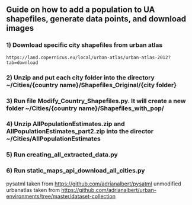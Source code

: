 ## Guide on how to add a population to UA shapefiles, generate data points, and download images


### 1) Download specific city shapefiles from urban atlas 
	https://land.copernicus.eu/local/urban-atlas/urban-atlas-2012?tab=download
	
### 2) Unzip and put each city folder into the directory ~/Cities/{country name}/Shapefiles_Original/{city folder}

### 3) Run file Modify_Country_Shapefiles.py. It will create a new folder ~/Cities/{country name}/Shapefiles_with_pop/
	
### 4) Unzip AllPopulationEstimates.zip and AllPopulationEstimates_part2.zip into the director ~/Cities/AllPopulationEstimates

### 5) Run creating_all_extracted_data.py

### 6) Run static_maps_api_download_all_cities.py



pysatml taken from https://github.com/adrianalbert/pysatml
unmodified urbanatlas taken from https://github.com/adrianalbert/urban-environments/tree/master/dataset-collection
